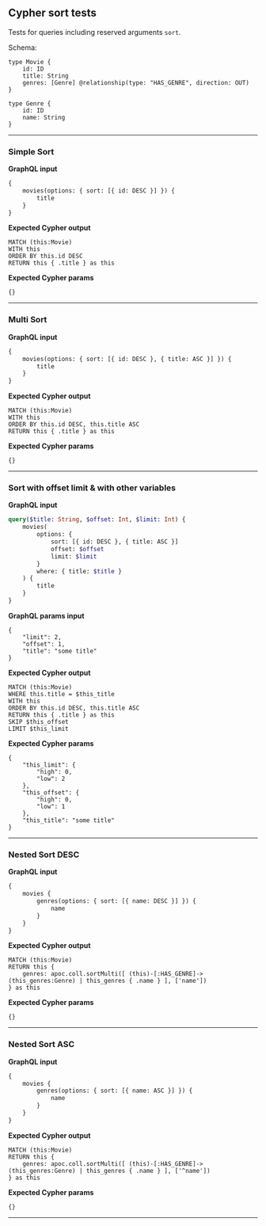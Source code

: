 ## Cypher sort tests

Tests for queries including reserved arguments `sort`.

Schema:

```schema
type Movie {
    id: ID
    title: String
    genres: [Genre] @relationship(type: "HAS_GENRE", direction: OUT)
}

type Genre {
    id: ID
    name: String
}
```

---

### Simple Sort

**GraphQL input**

```graphql
{
    movies(options: { sort: [{ id: DESC }] }) {
        title
    }
}
```

**Expected Cypher output**

```cypher
MATCH (this:Movie)
WITH this
ORDER BY this.id DESC
RETURN this { .title } as this
```

**Expected Cypher params**

```cypher-params
{}
```

---

### Multi Sort

**GraphQL input**

```graphql
{
    movies(options: { sort: [{ id: DESC }, { title: ASC }] }) {
        title
    }
}
```

**Expected Cypher output**

```cypher
MATCH (this:Movie)
WITH this
ORDER BY this.id DESC, this.title ASC
RETURN this { .title } as this
```

**Expected Cypher params**

```cypher-params
{}
```

---

### Sort with offset limit & with other variables

**GraphQL input**

```graphql
query($title: String, $offset: Int, $limit: Int) {
    movies(
        options: {
            sort: [{ id: DESC }, { title: ASC }]
            offset: $offset
            limit: $limit
        }
        where: { title: $title }
    ) {
        title
    }
}
```

**GraphQL params input**

```graphql-params
{
    "limit": 2,
    "offset": 1,
    "title": "some title"
}
```

**Expected Cypher output**

```cypher
MATCH (this:Movie)
WHERE this.title = $this_title
WITH this
ORDER BY this.id DESC, this.title ASC
RETURN this { .title } as this
SKIP $this_offset
LIMIT $this_limit
```

**Expected Cypher params**

```cypher-params
{
    "this_limit": {
        "high": 0,
        "low": 2
    },
    "this_offset": {
        "high": 0,
        "low": 1
    },
    "this_title": "some title"
}
```

---

### Nested Sort DESC

**GraphQL input**

```graphql
{
    movies {
        genres(options: { sort: [{ name: DESC }] }) {
            name
        }
    }
}
```

**Expected Cypher output**

```cypher
MATCH (this:Movie)
RETURN this {
    genres: apoc.coll.sortMulti([ (this)-[:HAS_GENRE]->(this_genres:Genre) | this_genres { .name } ], ['name'])
} as this
```

**Expected Cypher params**

```cypher-params
{}
```

---

### Nested Sort ASC

**GraphQL input**

```graphql
{
    movies {
        genres(options: { sort: [{ name: ASC }] }) {
            name
        }
    }
}
```

**Expected Cypher output**

```cypher
MATCH (this:Movie)
RETURN this {
    genres: apoc.coll.sortMulti([ (this)-[:HAS_GENRE]->(this_genres:Genre) | this_genres { .name } ], ['^name'])
} as this
```

**Expected Cypher params**

```cypher-params
{}
```

---
